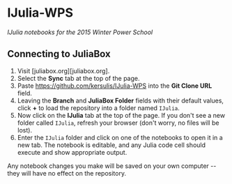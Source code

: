 # IJulia-WPS
_IJulia notebooks for the 2015 Winter Power School_

## Connecting to JuliaBox
1. Visit [juliabox.org][juliabox.org].
2. Select the **Sync** tab at the top of the page.
3. Paste https://github.com/kersulis/IJulia-WPS into the **Git Clone URL** field.
4. Leaving the **Branch** and **JuliaBox Folder** fields with their default values, click **+** to load the repository into a folder named `IJulia`.
5. Now click on the **IJulia** tab at the top of the page. If you don't see a new folder called `IJulia`, refresh your browser (don't worry, no files will be lost).
6. Enter the `IJulia` folder and click on one of the notebooks to open it in a new tab. The notebook is editable, and any Julia code cell should execute and show appropriate output.

Any notebook changes you make will be saved on your own computer -- they will have no effect on the repository.
